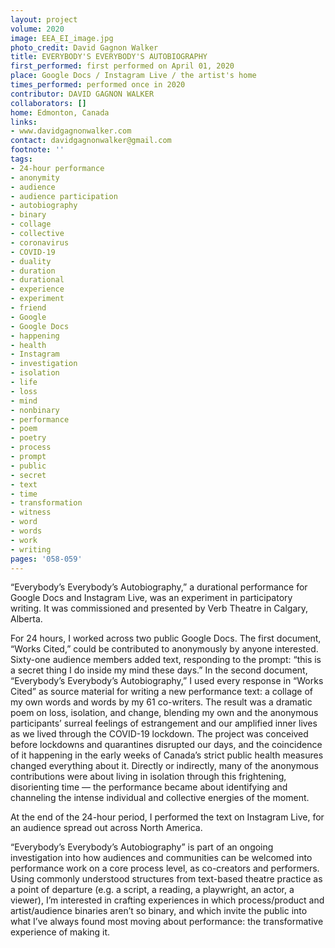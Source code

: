 ```yaml
---
layout: project
volume: 2020
image: EEA_EI_image.jpg
photo_credit: David Gagnon Walker
title: EVERYBODY'S EVERYBODY'S AUTOBIOGRAPHY
first_performed: first performed on April 01, 2020
place: Google Docs / Instagram Live / the artist's home
times_performed: performed once in 2020
contributor: DAVID GAGNON WALKER
collaborators: []
home: Edmonton, Canada
links:
- www.davidgagnonwalker.com
contact: davidgagnonwalker@gmail.com
footnote: ''
tags:
- 24-hour performance
- anonymity
- audience
- audience participation
- autobiography
- binary
- collage
- collective
- coronavirus
- COVID-19
- duality
- duration
- durational
- experience
- experiment
- friend
- Google
- Google Docs
- happening
- health
- Instagram
- investigation
- isolation
- life
- loss
- mind
- nonbinary
- performance
- poem
- poetry
- process
- prompt
- public
- secret
- text
- time
- transformation
- witness
- word
- words
- work
- writing
pages: '058-059'
---
```


“Everybody’s Everybody’s Autobiography,” a durational performance for Google Docs and Instagram Live, was an experiment in participatory writing. It was commissioned and presented by Verb Theatre in Calgary, Alberta. 

For 24 hours, I worked across two public Google Docs. The first document, “Works Cited,” could be contributed to anonymously by anyone interested. Sixty-one audience members added text, responding to the prompt: “this is a secret thing I do inside my mind these days.” In the second document, “Everybody’s Everybody’s Autobiography,” I used every response in “Works Cited” as source material for writing a new performance text: a collage of my own words and words by my 61 co-writers. The result was a dramatic poem on loss, isolation, and change, blending my own and the anonymous participants’ surreal feelings of estrangement and our amplified inner lives as we lived through the COVID-19 lockdown. The project was conceived before lockdowns and quarantines disrupted our days, and the coincidence of it happening in the early weeks of Canada’s strict public health measures changed everything about it. Directly or indirectly, many of the anonymous contributions were about living in isolation through this frightening, disorienting time — the performance became about identifying and channeling the intense individual and collective energies of the moment.

At the end of the 24-hour period, I performed the text on Instagram Live, for an audience spread out across North America.

“Everybody’s Everybody’s Autobiography” is part of an ongoing investigation into how audiences and communities can be welcomed into performance work on a core process level, as co-creators and performers. Using commonly understood structures from text-based theatre practice as a point of departure (e.g. a script, a reading, a playwright, an actor, a viewer), I’m interested in crafting experiences in which process/product and artist/audience binaries aren’t so binary, and which invite the public into what I’ve always found most moving about performance: the transformative experience of making it.